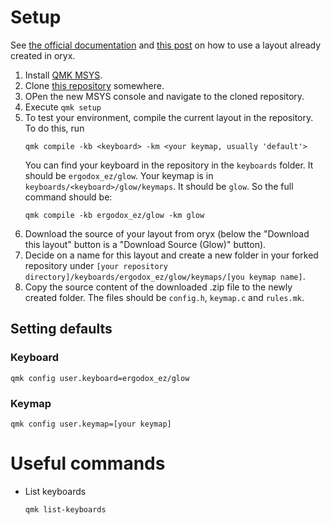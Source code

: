 # Setup
See [the official documentation](https://docs.qmk.fm/#/newbs_getting_started) and
[this post](https://www.reddit.com/r/ErgoDoxEZ/comments/vhtlfh/comment/ide8ttl/?utm_source=share&utm_medium=web2x&context=3)
on how to use a layout already created in oryx.
1. Install [QMK MSYS](https://github.com/qmk/qmk_distro_msys/releases/latest).
2. Clone [this repository](https://github.com/zsa/qmk_firmware) somewhere.
3. OPen the new MSYS console and navigate to the cloned repository.
4. Execute `qmk setup`
5. To test your environment, compile the current layout in the repository. To do this, run
   ```
   qmk compile -kb <keyboard> -km <your keymap, usually 'default'>
   ```
    You can find your keyboard in the repository in the `keyboards` folder. It should be `ergodox_ez/glow`.  Your keymap is in `keyboards/<keyboard>/glow/keymaps`. It should be `glow`. So the full command should be:
    ```
    qmk compile -kb ergodox_ez/glow -km glow
     ```
6. Download the source of your layout from oryx (below the "Download this layout" button is a "Download Source (Glow)" button).
7. Decide on a name for this layout and create a new folder in your forked repository under `[your repository directory]/keyboards/ergodox_ez/glow/keymaps/[you keymap name]`.
8. Copy the source content of the downloaded .zip file to the newly created folder. The files should be `config.h`, `keymap.c` and `rules.mk`.

## Setting defaults

### Keyboard
```
qmk config user.keyboard=ergodox_ez/glow
```

### Keymap
```
qmk config user.keymap=[your keymap]
```

# Useful commands
- List keyboards
    ```
    qmk list-keyboards
    ```
